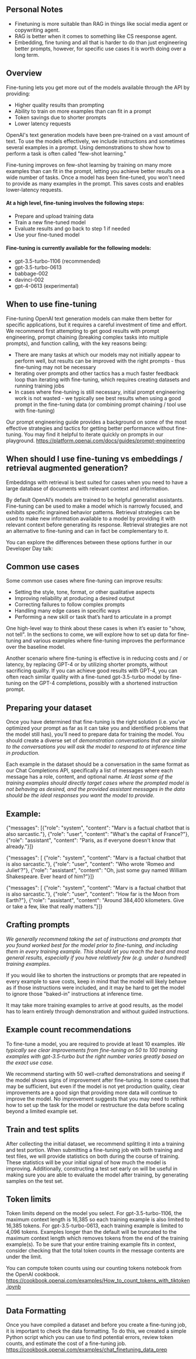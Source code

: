 
## Personal Notes
- Finetuning is more suitable than RAG in things like social media agent or copywriting agent.
- RAG is better when it comes to something like CS reesponse agent.
- Embedding, fine tuning and all that is harder to do than just engineering better prompts, however, for specific use cases it is worth doing over a long term.


## Overview
Fine-tuning lets you get more out of the models available through the API by providing:

- Higher quality results than prompting
- Ability to train on more examples than can fit in a prompt
- Token savings due to shorter prompts
- Lower latency requests

OpenAI's text generation models have been pre-trained on a vast amount of text. To use the models effectively, we include instructions and sometimes several examples in a prompt. Using demonstrations to show how to perform a task is often called "few-shot learning."

Fine-tuning improves on few-shot learning by training on many more examples than can fit in the prompt, letting you achieve better results on a wide number of tasks. Once a model has been fine-tuned, you won't need to provide as many examples in the prompt. This saves costs and enables lower-latency requests.

#### At a high level, fine-tuning involves the following steps:
- Prepare and upload training data
- Train a new fine-tuned model
- Evaluate results and go back to step 1 if needed
- Use your fine-tuned model

#### Fine-tuning is currently available for the following models:
- gpt-3.5-turbo-1106 (recommended)
- gpt-3.5-turbo-0613
- babbage-002
- davinci-002
- gpt-4-0613 (experimental)


## When to use fine-tuning
Fine-tuning OpenAI text generation models can make them better for specific applications, but it requires a careful investment of time and effort. We recommend first attempting to get good results with prompt engineering, prompt chaining (breaking complex tasks into multiple prompts), and function calling, with the key reasons being:

- There are many tasks at which our models may not initially appear to perform well, but results can be improved with the right prompts - thus fine-tuning may not be necessary
- Iterating over prompts and other tactics has a much faster feedback loop than iterating with fine-tuning, which requires creating datasets and running training jobs
- In cases where fine-tuning is still necessary, initial prompt engineering work is not wasted - we typically see best results when using a good prompt in the fine-tuning data (or combining prompt chaining / tool use with fine-tuning)

Our prompt engineering guide provides a background on some of the most effective strategies and tactics for getting better performance without fine-tuning. You may find it helpful to iterate quickly on prompts in our playground. https://platform.openai.com/docs/guides/prompt-engineering



## When should I use fine-tuning vs embeddings / retrieval augmented generation?
Embeddings with retrieval is best suited for cases when you need to have a large database of documents with relevant context and information.

By default OpenAI’s models are trained to be helpful generalist assistants. Fine-tuning can be used to make a model which is narrowly focused, and exhibits specific ingrained behavior patterns. Retrieval strategies can be used to make new information available to a model by providing it with relevant context before generating its response. Retrieval strategies are not an alternative to fine-tuning and can in fact be complementary to it.

You can explore the differences between these options further in our Developer Day talk:


## Common use cases
Some common use cases where fine-tuning can improve results:

- Setting the style, tone, format, or other qualitative aspects
- Improving reliability at producing a desired output
- Correcting failures to follow complex prompts
- Handling many edge cases in specific ways
- Performing a new skill or task that’s hard to articulate in a prompt

One high-level way to think about these cases is when it’s easier to "show, not tell". In the sections to come, we will explore how to set up data for fine-tuning and various examples where fine-tuning improves the performance over the baseline model.

Another scenario where fine-tuning is effective is in reducing costs and / or latency, by replacing GPT-4 or by utilizing shorter prompts, without sacrificing quality. If you can achieve good results with GPT-4, you can often reach similar quality with a fine-tuned gpt-3.5-turbo model by fine-tuning on the GPT-4 completions, possibly with a shortened instruction prompt.



## Preparing your dataset
Once you have determined that fine-tuning is the right solution (i.e. you’ve optimized your prompt as far as it can take you and identified problems that the model still has), you’ll need to prepare data for training the model. You should create a diverse set of *demonstration conversations that are similar to the conversations you will ask the model to respond to at inference time in production.*

Each example in the dataset should be a conversation in the same format as our Chat Completions API, specifically a list of messages where each message has a role, content, and optional name. *At least some of the training examples should directly target cases where the prompted model is not behaving as desired, and the provided assistant messages in the data should be the ideal responses you want the model to provide.*


## Example:

{"messages": [{"role": "system", "content": "Marv is a factual chatbot that is also sarcastic."}, {"role": "user", "content": "What's the capital of France?"}, {"role": "assistant", "content": "Paris, as if everyone doesn't know that already."}]}

{"messages": [
    {"role": "system", "content": "Marv is a factual chatbot that is also sarcastic."}, 
    {"role": "user", "content": "Who wrote 'Romeo and Juliet'?"}, 
    {"role": "assistant", "content": "Oh, just some guy named William Shakespeare. Ever heard of him?"}]}

{"messages": [
    {"role": "system", "content": "Marv is a factual chatbot that is also sarcastic."}, 
    {"role": "user", "content": "How far is the Moon from Earth?"}, 
    {"role": "assistant", "content": "Around 384,400 kilometers. Give or take a few, like that really matters."}]}



## Crafting prompts
*We generally recommend taking the set of instructions and prompts that you found worked best for the model prior to fine-tuning, and including them in every training example.* 
*This should let you reach the best and most general results, especially if you have relatively few (e.g. under a hundred) training examples.*

If you would like to shorten the instructions or prompts that are repeated in every example to save costs, keep in mind that the model will likely behave as if those instructions were included, and it may be hard to get the model to ignore those "baked-in" instructions at inference time.

It may take more training examples to arrive at good results, as the model has to learn entirely through demonstration and without guided instructions.

## Example count recommendations
To fine-tune a model, you are required to provide at least 10 examples. *We typically see clear improvements from fine-tuning on 50 to 100 training examples with gpt-3.5-turbo but the right number varies greatly based on the exact use case.*


We recommend starting with 50 well-crafted demonstrations and seeing if the model shows signs of improvement after fine-tuning. In some cases that may be sufficient, but even if the model is not yet production quality, clear improvements are a good sign that providing more data will continue to improve the model. No improvement suggests that you may need to rethink how to set up the task for the model or restructure the data before scaling beyond a limited example set.

## Train and test splits
After collecting the initial dataset, we recommend splitting it into a training and test portion. When submitting a fine-tuning job with both training and test files, we will provide statistics on both during the course of training. These statistics will be your initial signal of how much the model is improving. Additionally, constructing a test set early on will be useful in making sure you are able to evaluate the model after training, by generating samples on the test set.


## Token limits
Token limits depend on the model you select. For gpt-3.5-turbo-1106, the maximum context length is 16,385 so each training example is also limited to 16,385 tokens. For gpt-3.5-turbo-0613, each training example is limited to 4,096 tokens. Examples longer than the default will be truncated to the maximum context length which removes tokens from the end of the training example(s). To be sure that your entire training example fits in context, consider checking that the total token counts in the message contents are under the limit.

You can compute token counts using our counting tokens notebook from the OpenAI cookbook.
https://cookbook.openai.com/examples/How_to_count_tokens_with_tiktoken.ipynb




---


## Data Formatting
Once you have compiled a dataset and before you create a fine-tuning job, it is important to check the data formatting. To do this, we created a simple Python script which you can use to find potential errors, review token counts, and estimate the cost of a fine-tuning job.
https://cookbook.openai.com/examples/chat_finetuning_data_prep






